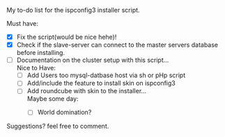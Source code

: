 My to-do list for the ispconfig3 installer script.

 Must have:</br>
  - [x] Fix the script(would be nice hehe)!
  - [x] Check if the slave-server can connect to the master servers database before installing.
  - [ ] Documentation on the cluster setup with this script...
   </br>Nice to Have:
      - [ ] Add Users too mysql-datbase host via sh or pHp script
      - [ ] Add/include the feature to install skin on ispconfig3
      - [ ] Add roundcube with skin to the installer... 
    </br>Maybe some day:
        - [ ] World domination?
        

Suggestions? feel free to comment.
